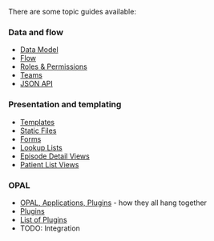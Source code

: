 There are some topic guides available: 

### Data and flow
* [Data Model](datamodel.md)
* [Flow](flow.md)
* [Roles & Permissions](roles_and_permissions.md)
* [Teams](teams.md)
* [JSON API](json_api.md)

### Presentation and templating
* [Templates](templates.md)
* [Static Files](static_files.md) 
* [Forms](forms.md)
* [Lookup Lists](lookup_lists.md)
* [Episode Detail Views](episode_detail_views.md)
* [Patient List Views](list_views.md)

### OPAL 
* [OPAL, Applications, Plugins](components_overview.md) - how they all hang together
* [Plugins](plugins.md)
* [List of Plugins](plugins_list.md)
* TODO: Integration

